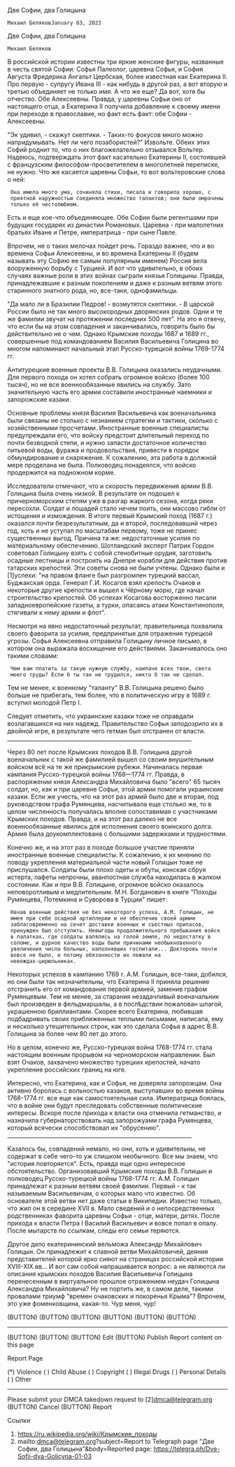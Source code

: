 Две Софии, два Голицына


    Михаил БеляковJanuary 03, 2023

Две Софии, два Голицына


    Михаил Беляков

   В российской истории известны три яркие женские фигуры, названные в
   честь святой Софии: Софья Палеолог, царевна Софья, и София Августа
   Фредерика Ангальт Цербская, более известная как Екатерина II. Про
   первую - супругу Ивана III - как нибудь в другой раз, а вот вторую и
   третью объединяет не только имя. А что же еще? Да вот, хотя бы
   отчество. Обе Алексеевны. Правда, у царевны Софьи оно от настоящего
   отца, а Екатерина II получила добавление к своему имени при переходе в
   православие, но факт есть факт: обе Софии - Алексеевны.

   "Эк удивил, - скажут скептики. - Таких-то фокусов много можно
   напридумывать. Нет ли чего позабористей?" Извольте. Обеих этих Софий
   роднит то, что о них благожелательно отзывался Вольтер. Надеюсь,
   подтверждать этот факт касательно Екатерины II, состоявшей с
   французским философом-просветителем в многолетней переписке, не нужно.
   Что же касается царевны Софьи, то вот вольтеровские слова о ней:

     Она имела много ума, сочиняла стихи, писала и говорила хорошо, с
     приятной наружностью соединяла множество талантов; они были омрачены
     только её честолюбием.

   Есть и еще кое-что объединяющее. Обе Софии были регентшами при будущих
   государях из династии Романовых. Царевна - при малолетних братьях Иване
   и Петре, императрица - при сыне Павле.

   Впрочем, не о таких мелочах пойдет речь. Гораздо важнее, что и во
   времена Софьи Алексеевны, и во времена Екатерины II (будем называть эту
   Софию ее самым популярным именем) Россия вела вооруженную борьбу с
   Турцией. И вот что удивительно, в обоих случаях важные роли в этих
   войнах сыграли князья Голицыны. Правда, принадлежавшие к разным
   поколениям и даже к разным ветвям этого старинного знатного рода, но,
   все-таки, однофамильцы.

   "Да мало ли в Бразилии Педров! - возмутятся скептики. - В царской
   России было не так много высокородных дворянских родов. Одни и те же
   фамилии звучат на протяжении последних 500 лет". На это я отвечу, что
   если бы на этом совпадения и заканчивались, говорить было бы
   действительно не о чем. Однако Крымские походы 1687 и 1689 гг.,
   совершенные под командованием Василия Васильевича Голицина во многом
   напоминают начальный этап Русско-турецкой войны 1769-1774 гг.

   Антитурецкие военные проекты В.В. Голицына оказались неудачными. Для
   первого похода он хотел собрать огромное войско (более 100 тысяч), но
   не все военнообязанные явились на службу. Зато значительную часть его
   армии составили иностранные наемники и запорожские казаки.

   Основные проблемы князя Василия Васильевича как военачальника были
   связаны не столько с незнанием стратегии и тактики, сколько с
   хозяйственными просчетами. Иностранные военные специалисты
   предупреждали его, что войску предстоит длительный переход по почти
   безводной степи, и нужно запасти достаточное количество питьевой воды,
   фуража и продовольствия, привести в порядок обмундирование и
   снаряжение. К сожалению, эта работа в должной мере проделана не была.
   Полководец понадеялся, что войско продержится на подножном корме.

   Исследователи отмечают, что и скорость передвижения армии В.В. Голицына
   была очень низкой. В результате он подошел к причерноморским степям уже
   в разгар жаркого сезона, когда реки пересохли. Солдат и лошадей стало
   нечем поить, они массово гибли от истощения и измождения. В итоге
   первый Крымский поход (1687 г.) оказался почти безрезультатным, да и
   второй, последовавший через год, хоть и не уступал по масштабам
   первому, тоже не принес существенных выгод. Причина та же:
   недостаточные усилия по материальному обеспечению. Шотландский эксперт
   Патрик Гордон советовал Голицыну взять с собой стенобитные орудия,
   заготовить осадные лестницы и построить на Днепре корабли для действия
   против татарских крепостей. Эти советы снова не были учтены. Однако
   были и [1]успехи: "на правом фланге был разгромлен турецкий вассал,
   Буджакская орда. Генерал Г.И. Косагов взял крепость Очаков и некоторые
   другие крепости и вышел к Чёрному морю, где начал строительство
   крепостей. Об успехах Косагова восторженно писали западноевропейские
   газеты, а турки, опасаясь атаки Константинополя, стягивали к нему армии
   и флот".

   Несмотря на явно недостаточный результат, правительница похвалила
   своего фаворита за усилия, предпринятые для отражения турецкой угрозы.
   Софья Алексеевна отправила Голицыну личное письмо, в котором она
   выражала восхищение его действиями. Заканчивалось оно такими словами:

     Чем вам платить за такую нужную службу, наипаче всех твои, света
     моего труды? Если б ты так не трудился, никто б так не сделал.

   Тем не менее, к военному "таланту" В.В. Голицына решено было больше не
   прибегать, тем более, что в политическую игру в 1689 г. вступил молодой
   Петр I.

   Следует отметить, что украинские казаки тоже не оправдали возлагавшихся
   на них надежд. Правительство Софьи заподозрило их в двойной игре, в
   результате чего гетман был отстранен от власти.
     __________________________________________________________________

   Через 80 лет после Крымских походов В.В. Голицына другой военачальник с
   такой же фамилией вышел со своим внушительным войском всё на те же
   прикрымские рубежи. Начиналась первая кампания Русско-турецкой войны
   1768—1774 гг. Правда, в распоряжении князя Александра Михайловича было
   "всего" 65 тысяч солдат, но, как и при царевне Софьи, этой армии
   помогали украинские казаки. Если же учесть, что на этот раз армий было
   две и вторая, под руководством графа Румянцева, насчитывала еще столько
   же, то в целом численность получалась вполне сопоставимая с участниками
   Крымских походов. Правда, и на этот раз далеко не все военнообязанные
   явились для исполнения своего воинского долга. Армия была
   доукомплектована с большими задержками и трудностями.

   Конечно же, и на этот раз в походе большое участие приняли иностранные
   военные специалисты. К сожалению, к их мнению по поводу укрепления
   материальной части новый Голицын тоже не прислушался. Солдаты были
   плохо одеты и обуты, конская сбруя истерта, лафеты непрочны,
   аванпостная служба находилась в жалком состоянии. Как и при В.В.
   Голицыне, огромное войско оказалось неповоротливым и медлительным. М.Н.
   Богданович в книге "Походы Румянцева, Потемкина и Суворова в Турции"
   пишет:

     Начав военные действия не без некоторого успеха, А.М. Голицын, не
     имея при себе осадной артиллерии и не обеспечив своей армии
     заблаговременно на сечет доставки военных и съестных припасов,
     принужден был отступить. Невыгоды продолжительного пребывания войск
     в палатках, где солдаты валялись на голой земле, по недостатку в
     соломе, и дурное качество воды были причинами необыкновенного
     увеличения числа больных, наполнявших госпитали... Докторовъ почти
     вовсе не было, и потому обязанности их лежали на
     невеждах-цирюльниках.

   Некоторых успехов в кампанию 1769 г. А.М. Голицын, все-таки, добился,
   но они были так незначительны, что Екатерина II приняла решение
   отстранить его от командования первой армией, заменив графом
   Румянцевым. Тем не менее, за старания незадачливый военачальник был
   произведен в фельдмаршалы, а в послѣдствии пожалован шпагой, украшенною
   бриллиантами. Скорее всего Екатерина, любившая подбадривать своих
   приближенных теплыми письмами, написала, ему и несколько утешительных
   строк, как это сделала Софья в адрес В.В. Голицына за более чем 80 лет
   до этого.

   Но в целом, конечно же, Русско-турецкая война 1768-1774 гг. стала
   настоящим военным прорывом на черноморском направлении. Был взят
   Очаков, захвачено множество турецких крепостей, начато укрепление
   российских границ на юге.

   Интересно, что Екатерина, как и Софья, не доверяла запорожцам. Она
   активно боролась с вольностью казаков, выступавших во время войны
   1768-1774 гг. все еще как самостоятельная сила. Императрица боялась,
   что в войне они будут преследовать собственные политические интересы.
   Вскоре после прихода к власти она отменила гетманство, и назначила
   губернаторствовать над запорожуами графа Румянцева, который всячески
   способствовал их "обрусению".
     __________________________________________________________________

   Казалось бы, совпадений немало, но они, хоть и удивительны, не содержат
   в себе чего-то уж слишком необычного. Все мы знаем, что "история
   повторяется". Есть, правда еще одно интересное обстоятельство.
   Организовавший Крымские походы В.В. Голицын и полководец
   Русско-турецкой войны 1768-1774 гг. А.М. Голицын принадлежат к разным
   ветвям своей фамилии. Первый - к так называемым Васильевичам, о которых
   мало что известно. Об основателе этой ветви нет даже статьи в
   Википедии. Известно только, что жил он в середине XVII в. Мало сведений
   и о непосредственных родственниках фаворита царевны Софьи - отце,
   матери, детях. После прихода к власти Петра I Василий Васильевич и
   вовсе попал в опалу. После мытарств по ссылкам, следы его семьи
   теряются.

   Другое дело екатерининский вельможа Александр Михайлович Голицын. Он
   принадлежит к славной ветви Михайловичей, деяния представителей которой
   ярко сияют на страницах российской истории XVIII-XIX вв... И вот сам
   собой напрашивается вопрос: а не являются ли описания крымских походов
   Василия Васильевича Голицына перенесенным в виртуальное прошлое
   отражением неудач Голицына Александра Михайловича? Ну не портить же, в
   самом деле, такими провалами триумф "времен очаковских и покоренья
   Крыма"? Впрочем, это уже фоменковщина, какая-то. Чур меня, чур!

   (BUTTON) (BUTTON) (BUTTON) (BUTTON) (BUTTON) (BUTTON)
   ____________________
   (BUTTON) (BUTTON)
   (BUTTON) Edit (BUTTON) Publish
   Report content on this page

Report Page

   (*) Violence ( ) Child Abuse ( ) Copyright ( ) Illegal Drugs ( )
   Personal Details ( ) Other
   ____________________
   Please submit your DMCA takedown request to [2]dmca@telegram.org
   (BUTTON) Cancel (BUTTON) Report

Ссылки

   1. https://ru.wikipedia.org/wiki/Крымские_походы
   2. mailto:dmca@telegram.org?subject=Report to Telegraph page "Две Софии, два Голицына"&body=Reported page: https://telegra.ph/Dve-Sofii-dva-Golicyna-01-03



